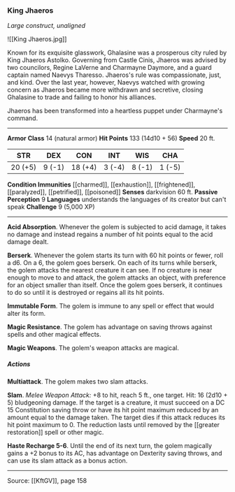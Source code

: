 ### King Jhaeros
_Large construct, unaligned_

![[King Jhaeros.jpg]]

Known for its exquisite glasswork, Ghalasine was a prosperous city ruled by King Jhaeros Astolko. Governing from Castle Cinis, Jhaeros was advised by two councilors, Regine LaVerne and Charmayne Daymore, and a guard captain named Naevys Tharesso. Jhaeros's rule was compassionate, just, and kind. Over the last year, however, Naevys watched with growing concern as Jhaeros became more withdrawn and secretive, closing Ghalasine to trade and failing to honor his alliances.

Jhaeros has been transformed into a heartless puppet under Charmayne's command.




---

**Armor Class** 14 (natural armor)
**Hit Points** 133 (14d10 + 56)
**Speed** 20 ft.

| STR     | DEX     | CON     | INT     | WIS     | CHA     |
|---------|---------|---------|---------|---------|---------|
| 20 (+5) | 9 (-1) | 18 (+4) | 3 (-4) | 8 (-1) | 1 (-5) |

**Condition Immunities** [[charmed]], [[exhaustion]], [[frightened]], [[paralyzed]], [[petrified]], [[poisoned]]
**Senses** darkvision 60 ft.
**Passive Perception** 9
**Languages** understands the languages of its creator but can't speak
**Challenge** 9 (5,000 XP)

---

**Acid Absorption**. Whenever the golem is subjected to acid damage, it takes no damage and instead regains a number of hit points equal to the acid damage dealt.

**Berserk**. Whenever the golem starts its turn with 60 hit points or fewer, roll a d6. On a 6, the golem goes berserk. On each of its turns while berserk, the golem attacks the nearest creature it can see. If no creature is near enough to move to and attack, the golem attacks an object, with preference for an object smaller than itself. Once the golem goes berserk, it continues to do so until it is destroyed or regains all its hit points.

**Immutable Form**. The golem is immune to any spell or effect that would alter its form.

**Magic Resistance**. The golem has advantage on saving throws against spells and other magical effects.

**Magic Weapons**. The golem's weapon attacks are magical.

##### Actions
**Multiattack**. The golem makes two slam attacks.

**Slam**. _Melee Weapon Attack:_ +8 to hit, reach 5 ft., one target. Hit: 16 (2d10 + 5) bludgeoning damage. If the target is a creature, it must succeed on a DC 15 Constitution saving throw or have its hit point maximum reduced by an amount equal to the damage taken. The target dies if this attack reduces its hit point maximum to 0. The reduction lasts until removed by the  [[greater restoration]] spell or other magic.

**Haste Recharge 5-6**. Until the end of its next turn, the golem magically gains a +2 bonus to its AC, has advantage on Dexterity saving throws, and can use its slam attack as a bonus action.


---

Source: [[KftGV]], page 158